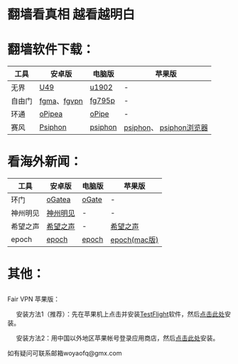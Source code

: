 # 翻墙看真相 越看越明白
# 翻墙软件下载：	
|  工具  | 安卓版  | 电脑版  | 苹果版  |  
|  ----  | ----   | ----  |----  |  
| 无界  | [U49](https://cdn.jsdelivr.net/gh/woyaofq/xz/U49.apk) | [u1902](https://cdn.jsdelivr.net/gh/woyaofq/xz/u1902.zip)  |   - |  
| 自由门  | [fgma](https://cdn.jsdelivr.net/gh/woyaofq/xz/fgma.apk)、[fgvpn](https://cdn.jsdelivr.net/gh/woyaofq/xz/fgvpn.apk) | [fg795p](https://cdn.jsdelivr.net/gh/woyaofq/xz/fg795p.zip)  |   - |  
| 环通  | [oPipea](https://cdn.jsdelivr.net/gh/opipe/up/oPipea006.apk) | [oPipe](https://raw.githubusercontent.com/opipe/up/master/oPipe.zip)  |   - |  
| 赛风  | [Psiphon](https://cdn.jsdelivr.net/gh/woyaofq/xz/PsiphonAndroid.apk) | [psiphon](https://cdn.jsdelivr.net/gh/woyaofq/xz/psiphon3.zip)  |  [psiphon](https://itunes.apple.com/us/app/psiphon/id1276263909?ls=1&mt=8)、 [psiphon浏览器](https://itunes.apple.com/us/app/psiphon-browser/id1193362444?ls=1&mt=8)|  

# 看海外新闻：
|  工具  | 安卓版  | 电脑版  | 苹果版  |  
|  ----  | ----   | ----  |----  |  
| 环门  | [oGatea](https://cdn.jsdelivr.net/gh/opipe/up/oGatea053.apk) | [oGate](https://cdn.jsdelivr.net/gh/opipe/up/oGate.zip)  |  -|  
| 神州明见  | [神州明见](https://cdn.jsdelivr.net/gh/xazhws3249/www/szzd/SzzdOgate.apk) | - |  -|  
| 希望之声  | [希望之声](https://cdn.jsdelivr.net/gh/woyaofq/xz/oHopea004.apk) | - |  [希望之声](https://apps.apple.com/us/app/soh/id830022184?ign-mpt=uo%3D4)|  
| epoch  | [epoch](https://github.com/fqcdn/fq/releases/download/v1.0.0/fq.apk) | [epoch](https://github.com/fqcdn/fq/releases/download/v1.0.0/epoch_access-1.0.1-win32.zip)  |  [epoch(mac版)](https://github.com/fqcdn/fq/releases/download/v1.0.0/epoch_access-1.0.1-mac.zip)|  

<h1><p>其他：</p></h1>	
<p>Fair VPN 苹果版：</p>
<p>&nbsp;&nbsp;&nbsp;&nbsp;&nbsp;安装方法1（推荐）：先在苹果机上点击并安装<a href="https://apps.apple.com/us/app/testflight/id899247664">TestFlight</a>软件，然后<a href="https://testflight.apple.com/join/Ao0G8UZD">点击此处</a>安装。</p>
<p>&nbsp;&nbsp;&nbsp;&nbsp;&nbsp;安装方法2：用中国以外地区苹果帐号登录应用商店，然后<a href="https://apps.apple.com/us/app/id1533873488">点击此处</a>安装。</p>
<p>如有疑问可联系邮箱woyaofq@gmx.com </a></p>	
